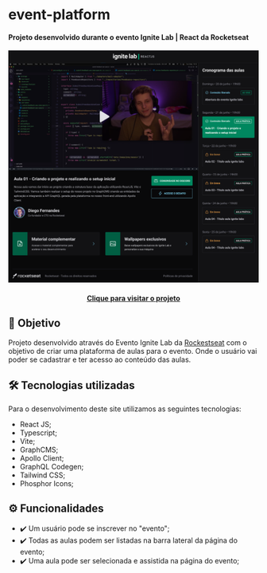 # event-platform

#### Projeto desenvolvido durante o evento Ignite Lab | React da Rocketseat

![Resultado final do projeto](src/assets/projeto-final.png)

<h4 align="center"><a href="https://event-platform-eight.vercel.app/">Clique para visitar o projeto</a></h4>

## 🎯 Objetivo

Projeto desenvolvido através do Evento Ignite Lab da [Rockestseat](https://www.rocketseat.com.br/) com o objetivo de criar uma plataforma de aulas para o evento. Onde o usuário vai poder se cadastrar e ter acesso ao conteúdo das aulas.

## 🛠️ Tecnologias utilizadas

Para o desenvolvimento deste site utilizamos as seguintes tecnologias:

- React JS;
- Typescript;
- Vite;
- GraphCMS;
- Apollo Client;
- GraphQL Codegen;
- Tailwind CSS;
- Phosphor Icons;

## ⚙️ Funcionalidades

- ✔️ Um usuário pode se inscrever no "evento";
- ✔️ Todas as aulas podem ser listadas na barra lateral da página do evento;
- ✔️ Uma aula pode ser selecionada e assistida na página do evento;
